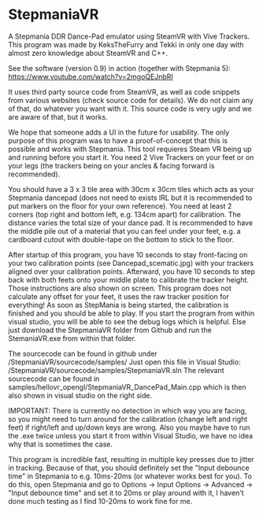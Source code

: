 # StepmaniaVR
A Stepmania DDR Dance-Pad emulator using SteamVR with Vive Trackers. This program was made by KeksTheFurry and Tekki 
in only one day with almost zero knowledge about SteamVR and C++.  

See the software (version 0.9) in action (together with Stepmania 5):
https://www.youtube.com/watch?v=2mgoQEJnbRI

It uses third party source code from SteamVR, as well as code snippets from various websites (check source code for details). 
We do not claim any of that, do whatever you want with it. This source code is very ugly and we are aware of that, but it works. 

We hope that someone adds a UI in the future for usability. The only purpose of this program was to have a proof-of-concept 
that this is possible and works with Stepmania. This tool requieres Steam VR being up and running before you start it. 
You need 2 Vive Trackers on your feet or on your legs (the trackers being on your ancles & facing forward is recommended). 

You should have a 3 x 3 tile area with 30cm x 30cm tiles which acts as your Stepmania dancepad (does not need to exists 
IRL but it is recommended to put markers on the floor for your own reference). You need at least 2 corners (top right and 
bottom left, e.g. 134cm apart) for calibration. The distance varies the total size of your dance pad. It is recommended 
to have the middle pile out of a material that you can feel under your feet, e.g. a cardboard cutout with double-tape 
on the bottom to stick to the floor. 

After startup of this program, you have 10 seconds to stay front-facing on your two calibration points 
(see Dancepad_scematic.jpg) with your trackers aligned over your calibration points. 
Afterward, you have 10 seconds to step back with both feets onto your middle plate to calibrate the tracker height. 
Those instructions are also shown on screen. This program does not calculate any offset for your feet, it uses 
the raw tracker position for everything! As soon as StepMania is being started, the calibration is finished and you should 
be able to play. If you start the program from within visual studio, you will be able to see the debug logs which is helpful. 
Else just download the StepmaniaVR folder from Github and run the StemaniaVR.exe from within that folder.

The sourcecode can be found in github under /StepmaniaVR/sourcecode/samples/
Just open this file in Visual Studio: /StepmaniaVR/sourcecode/samples/StepmaniaVR.sln
The relevant sourcecode can be found in samples/hellovr_opengl/StepmaniaVR_DancePad_Main.cpp
which is then also shown in visual studio on the right side.

IMPORTANT: There is currently no detection in which way you are facing, so you might need to turn around for the calibration 
(change left and right feet) if right/left and up/down keys are wrong. Also you maybe have to run the .exe twice unless you 
start it from within Visual Studio, we have no idea why that is sometimes the case.

This program is incredible fast, resulting in multiple key presses due to jitter in tracking. Because of that, you should 
definitely set the "Input debounce time" in Stepmania to e.g. 10ms-20ms (or whatever works best for you). To do this, open 
Stepmania and go to Options -> Input Options -> Advanced -> "Input debounce time" and set it to 20ms or play around with it, 
I haven't done much testing as I find 10-20ms to work fine for me.
